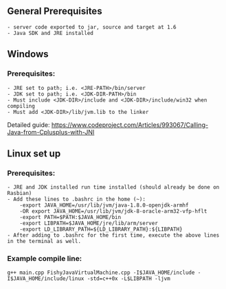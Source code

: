 ## General Prerequisites
	- server code exported to jar, source and target at 1.6
	- Java SDK and JRE installed
	
## Windows
### Prerequisites:
	- JRE set to path; i.e. <JRE-PATH>/bin/server
	- JDK set to path; i.e. <JDK-DIR-PATH>/bin
	- Must include <JDK-DIR>/include and <JDK-DIR>/include/win32 when compiling
	- Must add <JDK-DIR>/lib/jvm.lib to the linker
Detailed guide: https://www.codeproject.com/Articles/993067/Calling-Java-from-Cplusplus-with-JNI
	
## Linux set up
### Prerequisites:
	- JRE and JDK installed run time installed (should already be done on Rasbian)
	- Add these lines to .bashrc in the home (~):
		-export JAVA_HOME=/usr/lib/jvm/java-1.8.0-openjdk-armhf
		-OR export JAVA_HOME=/usr/lib/jvm/jdk-8-oracle-arm32-vfp-hflt
		-export PATH=$PATH:$JAVA_HOME/bin
		-export LIBPATH=$JAVA_HOME/jre/lib/arm/server
		-export LD_LIBRARY_PATH=${LD_LIBRARY_PATH}:${LIBPATH}
	- After adding to .bashrc for the first time, execute the above lines in the terminal as well.
	
### Example compile line:
	g++ main.cpp FishyJavaVirtualMachine.cpp -I$JAVA_HOME/include -I$JAVA_HOME/include/linux -std=c++0x -L$LIBPATH -ljvm
		
